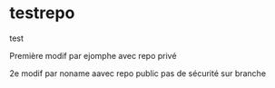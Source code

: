 # testrepo
test

Première modif par ejomphe avec repo privé

2e modif par noname aavec repo public pas de sécurité sur branche